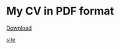 # My CV in PDF format

[Download]([ILYA_MAKEEV_dev_cv.docx.pdf](https://github.com/IlyaMckay/resume/blob/2c20fa457ac30c83f0ceaae508e4181ee6ee31e0/ILYA_MAKEEV_dev_cv.docx.pdf))


[site](ilyamckay.github.io/resume/ILYA_MAKEEV_dev_cv.docx.pdf)
